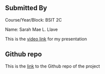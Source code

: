 
## Submitted By
Course/Year/Block: BSIT 2C


Name: Sarah Mae L. Llave

This is the [video link](https://github.com/SarahMaee/Llave) for my presentation



## Github repo

This is the [link](https://github.com/SarahMaee/Llave) to the Github repo of the project



